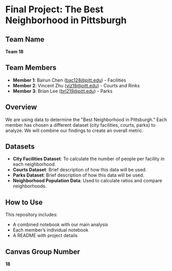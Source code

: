 # Final Project: The Best Neighborhood in Pittsburgh

## Team Name
**Team 18**

## Team Members
- **Member 1**: Bairun Chen (bac128@pitt.edu) - Facilities
- **Member 2**: Vincent Zhu (viz18@pitt.edu) - Courts and Rinks
- **Member 3**: Brian Lee (brl219@pitt.edu) - Parks

## Overview
We are using data to determine the "Best Neighborhood in Pittsburgh." Each member has chosen a different dataset (city facilities, courts, parks) to analyze. We will combine our findings to create an overall metric.

## Datasets
- **City Facilities Dataset**: To calculate the number of people per facility in each neighborhood.
- **Courts Dataset**: Brief description of how this data will be used.
- **Parks Dataset**: Brief description of how this data will be used.
- **Neighborhood Population Data**: Used to calculate ratios and compare neighborhoods.

## How to Use
This repository includes:
- A combined notebook with our main analysis
- Each member’s individual notebook
- A README with project details

## Canvas Group Number
**18**
